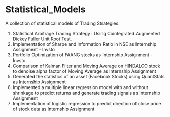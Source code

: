 # Statistical_Models
A collection of statistical models of Trading Strategies:
1. Statistical Arbitrage Trading Strategy : Using Cointegrated Augmented Dickey Fuller Unit Root Test.
2. Implementation of Sharpe and Information Ratio in NSE as Internship Assignment - Invsto
3. Portfolio Optimization of FAANG stocks as Internship Assignment - Invsto
4. Comparison of Kalman Filter and Moving Average on HINDALCO stock to denoise alpha factor of Moving Average as Internship Assignment 
5. Generated the statistics of an asset (Facebook Stocks) using QuantStats as Internship Assignment 
6. Implemented a multiple linear regression model with and without shrinkage to predict returns and generate trading signals as Internship Assignment 
7. Implementation of logistic regression to predict direction of close price of stock data as Internship Assignment 
